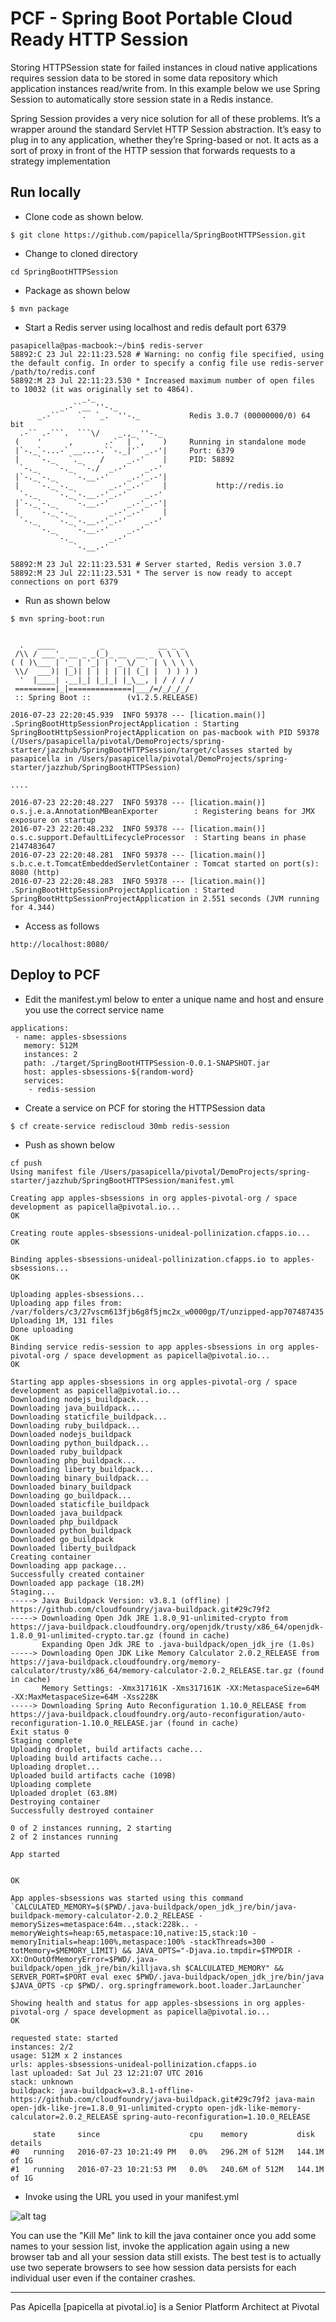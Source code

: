 <h1> PCF - Spring Boot Portable Cloud Ready HTTP Session </h1>

Storing HTTPSession state for failed instances in cloud native applications requires session data to be stored 
in some data repository which application instances read/write from. In this example below we use Spring Session
to automatically store session state in a Redis instance. 

Spring Session provides a very nice solution for all of these problems. It’s a wrapper around the standard 
Servlet HTTP Session abstraction. It’s easy to plug in to any application, whether they’re Spring-based or not. 
It acts as a sort of proxy in front of the HTTP session that forwards requests to a strategy implementation

<h2>Run locally</h2> 

- Clone code as shown below.

```
$ git clone https://github.com/papicella/SpringBootHTTPSession.git
```

- Change to cloned directory

```
cd SpringBootHTTPSession
```

- Package as shown below

```
$ mvn package
```

- Start a Redis server using localhost and redis default port 6379

```
pasapicella@pas-macbook:~/bin$ redis-server
58892:C 23 Jul 22:11:23.528 # Warning: no config file specified, using the default config. In order to specify a config file use redis-server /path/to/redis.conf
58892:M 23 Jul 22:11:23.530 * Increased maximum number of open files to 10032 (it was originally set to 4864).
                _._
           _.-``__ ''-._
      _.-``    `.  `_.  ''-._           Redis 3.0.7 (00000000/0) 64 bit
  .-`` .-```.  ```\/    _.,_ ''-._
 (    '      ,       .-`  | `,    )     Running in standalone mode
 |`-._`-...-` __...-.``-._|'` _.-'|     Port: 6379
 |    `-._   `._    /     _.-'    |     PID: 58892
  `-._    `-._  `-./  _.-'    _.-'
 |`-._`-._    `-.__.-'    _.-'_.-'|
 |    `-._`-._        _.-'_.-'    |           http://redis.io
  `-._    `-._`-.__.-'_.-'    _.-'
 |`-._`-._    `-.__.-'    _.-'_.-'|
 |    `-._`-._        _.-'_.-'    |
  `-._    `-._`-.__.-'_.-'    _.-'
      `-._    `-.__.-'    _.-'
          `-._        _.-'
              `-.__.-'

58892:M 23 Jul 22:11:23.531 # Server started, Redis version 3.0.7
58892:M 23 Jul 22:11:23.531 * The server is now ready to accept connections on port 6379

```

- Run as shown below

```
$ mvn spring-boot:run


  .   ____          _            __ _ _
 /\\ / ___'_ __ _ _(_)_ __  __ _ \ \ \ \
( ( )\___ | '_ | '_| | '_ \/ _` | \ \ \ \
 \\/  ___)| |_)| | | | | || (_| |  ) ) ) )
  '  |____| .__|_| |_|_| |_\__, | / / / /
 =========|_|==============|___/=/_/_/_/
 :: Spring Boot ::        (v1.2.5.RELEASE)

2016-07-23 22:20:45.939  INFO 59378 --- [lication.main()] .SpringBootHttpSessionProjectApplication : Starting SpringBootHttpSessionProjectApplication on pas-macbook with PID 59378 (/Users/pasapicella/pivotal/DemoProjects/spring-starter/jazzhub/SpringBootHTTPSession/target/classes started by pasapicella in /Users/pasapicella/pivotal/DemoProjects/spring-starter/jazzhub/SpringBootHTTPSession)

.... 

2016-07-23 22:20:48.227  INFO 59378 --- [lication.main()] o.s.j.e.a.AnnotationMBeanExporter        : Registering beans for JMX exposure on startup
2016-07-23 22:20:48.232  INFO 59378 --- [lication.main()] o.s.c.support.DefaultLifecycleProcessor  : Starting beans in phase 2147483647
2016-07-23 22:20:48.281  INFO 59378 --- [lication.main()] s.b.c.e.t.TomcatEmbeddedServletContainer : Tomcat started on port(s): 8080 (http)
2016-07-23 22:20:48.283  INFO 59378 --- [lication.main()] .SpringBootHttpSessionProjectApplication : Started SpringBootHttpSessionProjectApplication in 2.551 seconds (JVM running for 4.344)

```

- Access as follows

```
http://localhost:8080/
```

<h2> Deploy to PCF </h2>

- Edit the manifest.yml below to enter a unique name and host and ensure you use the correct service name

```
applications:
 - name: apples-sbsessions
   memory: 512M
   instances: 2
   path: ./target/SpringBootHTTPSession-0.0.1-SNAPSHOT.jar
   host: apples-sbsessions-${random-word}
   services:
    - redis-session
```

- Create a service on PCF for storing the HTTPSession data

```
$ cf create-service rediscloud 30mb redis-session
```

- Push as shown below

```
cf push
Using manifest file /Users/pasapicella/pivotal/DemoProjects/spring-starter/jazzhub/SpringBootHTTPSession/manifest.yml

Creating app apples-sbsessions in org apples-pivotal-org / space development as papicella@pivotal.io...
OK

Creating route apples-sbsessions-unideal-pollinization.cfapps.io...
OK

Binding apples-sbsessions-unideal-pollinization.cfapps.io to apples-sbsessions...
OK

Uploading apples-sbsessions...
Uploading app files from: /var/folders/c3/27vscm613fjb6g8f5jmc2x_w0000gp/T/unzipped-app707487435
Uploading 1M, 131 files
Done uploading
OK
Binding service redis-session to app apples-sbsessions in org apples-pivotal-org / space development as papicella@pivotal.io...
OK

Starting app apples-sbsessions in org apples-pivotal-org / space development as papicella@pivotal.io...
Downloading nodejs_buildpack...
Downloading java_buildpack...
Downloading staticfile_buildpack...
Downloading ruby_buildpack...
Downloaded nodejs_buildpack
Downloading python_buildpack...
Downloaded ruby_buildpack
Downloading php_buildpack...
Downloading liberty_buildpack...
Downloading binary_buildpack...
Downloaded binary_buildpack
Downloading go_buildpack...
Downloaded staticfile_buildpack
Downloaded java_buildpack
Downloaded php_buildpack
Downloaded python_buildpack
Downloaded go_buildpack
Downloaded liberty_buildpack
Creating container
Downloading app package...
Successfully created container
Downloaded app package (18.2M)
Staging...
-----> Java Buildpack Version: v3.8.1 (offline) | https://github.com/cloudfoundry/java-buildpack.git#29c79f2
-----> Downloading Open Jdk JRE 1.8.0_91-unlimited-crypto from https://java-buildpack.cloudfoundry.org/openjdk/trusty/x86_64/openjdk-1.8.0_91-unlimited-crypto.tar.gz (found in cache)
       Expanding Open Jdk JRE to .java-buildpack/open_jdk_jre (1.0s)
-----> Downloading Open JDK Like Memory Calculator 2.0.2_RELEASE from https://java-buildpack.cloudfoundry.org/memory-calculator/trusty/x86_64/memory-calculator-2.0.2_RELEASE.tar.gz (found in cache)
       Memory Settings: -Xmx317161K -Xms317161K -XX:MetaspaceSize=64M -XX:MaxMetaspaceSize=64M -Xss228K
-----> Downloading Spring Auto Reconfiguration 1.10.0_RELEASE from https://java-buildpack.cloudfoundry.org/auto-reconfiguration/auto-reconfiguration-1.10.0_RELEASE.jar (found in cache)
Exit status 0
Staging complete
Uploading droplet, build artifacts cache...
Uploading build artifacts cache...
Uploading droplet...
Uploaded build artifacts cache (109B)
Uploading complete
Uploaded droplet (63.8M)
Destroying container
Successfully destroyed container

0 of 2 instances running, 2 starting
2 of 2 instances running

App started


OK

App apples-sbsessions was started using this command `CALCULATED_MEMORY=$($PWD/.java-buildpack/open_jdk_jre/bin/java-buildpack-memory-calculator-2.0.2_RELEASE -memorySizes=metaspace:64m..,stack:228k.. -memoryWeights=heap:65,metaspace:10,native:15,stack:10 -memoryInitials=heap:100%,metaspace:100% -stackThreads=300 -totMemory=$MEMORY_LIMIT) && JAVA_OPTS="-Djava.io.tmpdir=$TMPDIR -XX:OnOutOfMemoryError=$PWD/.java-buildpack/open_jdk_jre/bin/killjava.sh $CALCULATED_MEMORY" && SERVER_PORT=$PORT eval exec $PWD/.java-buildpack/open_jdk_jre/bin/java $JAVA_OPTS -cp $PWD/. org.springframework.boot.loader.JarLauncher`

Showing health and status for app apples-sbsessions in org apples-pivotal-org / space development as papicella@pivotal.io...
OK

requested state: started
instances: 2/2
usage: 512M x 2 instances
urls: apples-sbsessions-unideal-pollinization.cfapps.io
last uploaded: Sat Jul 23 12:21:07 UTC 2016
stack: unknown
buildpack: java-buildpack=v3.8.1-offline-https://github.com/cloudfoundry/java-buildpack.git#29c79f2 java-main open-jdk-like-jre=1.8.0_91-unlimited-crypto open-jdk-like-memory-calculator=2.0.2_RELEASE spring-auto-reconfiguration=1.10.0_RELEASE

     state     since                    cpu    memory           disk           details
#0   running   2016-07-23 10:21:49 PM   0.0%   296.2M of 512M   144.1M of 1G
#1   running   2016-07-23 10:21:53 PM   0.0%   240.6M of 512M   144.1M of 1G
```

- Invoke using the URL you used in your manifest.yml


![alt tag](https://dl.dropboxusercontent.com/u/15829935/piv-httpsession-springboot.png)

You can use the "Kill Me" link to kill the java container once you add some names to your session list, invoke the 
application again using a new browser tab and all your session data still exists. The best test is to actually 
use two seperate browsers to see how session data persists for each individual user even if the container crashes.

<hr />

Pas Apicella [papicella at pivotal.io] is a Senior Platform Architect at Pivotal






